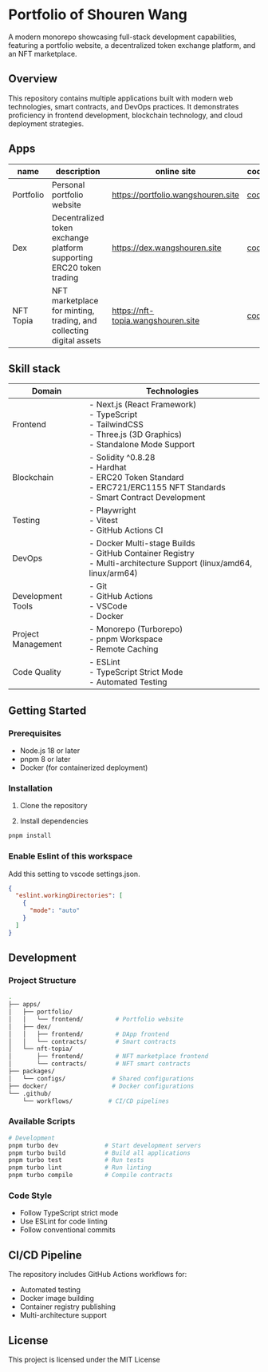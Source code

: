 # Portfolio of Shouren Wang

A modern monorepo showcasing full-stack development capabilities, featuring a portfolio website, a decentralized token exchange platform, and an NFT marketplace.

## Overview

This repository contains multiple applications built with modern web technologies, smart contracts, and DevOps practices. It demonstrates proficiency in frontend development, blockchain technology, and cloud deployment strategies.

## Apps

| name      | description                                                          | online site                        | code                      |
| --------- | -------------------------------------------------------------------- | ---------------------------------- | ------------------------- |
| Portfolio | Personal portfolio website                                           | https://portfolio.wangshouren.site | [code](./apps/portfolio/) |
| Dex       | Decentralized token exchange platform supporting ERC20 token trading | https://dex.wangshouren.site       | [code](./apps/dex)        |
| NFT Topia | NFT marketplace for minting, trading, and collecting digital assets  | https://nft-topia.wangshouren.site | [code](./apps/nft-topia)  |

## Skill stack

| Domain             | Technologies                                                                                                                |
| ------------------ | --------------------------------------------------------------------------------------------------------------------------- |
| Frontend           | - Next.js (React Framework)<br>- TypeScript<br>- TailwindCSS<br>- Three.js (3D Graphics)<br>- Standalone Mode Support       |
| Blockchain         | - Solidity ^0.8.28<br>- Hardhat<br>- ERC20 Token Standard<br>- ERC721/ERC1155 NFT Standards<br>- Smart Contract Development |
| Testing            | - Playwright<br>- Vitest<br>- GitHub Actions CI                                                                             |
| DevOps             | - Docker Multi-stage Builds<br>- GitHub Container Registry<br>- Multi-architecture Support (linux/amd64, linux/arm64)       |
| Development Tools  | - Git<br>- GitHub Actions<br>- VSCode<br>- Docker                                                                           |
| Project Management | - Monorepo (Turborepo)<br>- pnpm Workspace<br>- Remote Caching                                                              |
| Code Quality       | - ESLint<br>- TypeScript Strict Mode<br>- Automated Testing                                                                 |

## Getting Started

### Prerequisites

- Node.js 18 or later
- pnpm 8 or later
- Docker (for containerized deployment)

### Installation

1. Clone the repository

2. Install dependencies

```bash
pnpm install
```

### Enable Eslint of this workspace

Add this setting to vscode settings.json.

```json
{
  "eslint.workingDirectories": [
    {
      "mode": "auto"
    }
  ]
}
```

## Development

### Project Structure

```bash
.
├── apps/
│   ├── portfolio/
│   │   └── frontend/         # Portfolio website
│   ├── dex/
│   │   ├── frontend/         # DApp frontend
│   │   └── contracts/        # Smart contracts
│   └── nft-topia/
│       ├── frontend/         # NFT marketplace frontend
│       └── contracts/        # NFT smart contracts
├── packages/
│   └── configs/             # Shared configurations
├── docker/                  # Docker configurations
└── .github/
    └── workflows/          # CI/CD pipelines
```

### Available Scripts

```bash
# Development
pnpm turbo dev             # Start development servers
pnpm turbo build           # Build all applications
pnpm turbo test            # Run tests
pnpm turbo lint            # Run linting
pnpm turbo compile         # Compile contracts
```

### Code Style

- Follow TypeScript strict mode
- Use ESLint for code linting
- Follow conventional commits

## CI/CD Pipeline

The repository includes GitHub Actions workflows for:

- Automated testing
- Docker image building
- Container registry publishing
- Multi-architecture support

## License

This project is licensed under the MIT License
